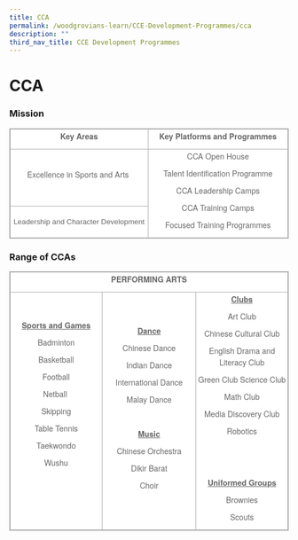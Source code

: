 ```yaml
---
title: CCA
permalink: /woodgrovians-learn/CCE-Development-Programmes/cca
description: ""
third_nav_title: CCE Development Programmes
---
```

# **CCA**
### Mission


<table class="iveo_table ives_tab_simple3" style="margin: 0px; outline: 0px; padding: 0px; border-collapse: collapse; border: 1px solid rgb(170, 170, 170); color: rgb(103, 103, 103); font-family: &quot;Helvetica Neue&quot;, Helvetica, Arial, sans-serif; font-size: 14px; font-style: normal; font-variant-ligatures: normal; font-variant-caps: normal; font-weight: 400; letter-spacing: normal; orphans: 2; text-align: left; text-transform: none; white-space: normal; widows: 2; word-spacing: 0px; -webkit-text-stroke-width: 0px; background-color: rgb(255, 255, 255); text-decoration-thickness: initial; text-decoration-style: initial; text-decoration-color: initial;"><tbody class="" style="margin: 0px; outline: 0px; padding: 0px;"><tr class="" style="margin: 0px; outline: 0px; padding: 0px;"><td width="353" class="" style="margin: 0px; outline: 0px; padding: 2px; text-align: center; border: 1px solid rgb(170, 170, 170);"><p class="" align="center" style="margin: 0px 0px 10px; outline: 0px; padding: 0px; line-height: 21px !important; color: rgb(103, 103, 103); font-family: &quot;Helvetica Neue&quot;, Helvetica, Arial, sans-serif; font-size: 14px;"><span class="" style="margin: 0px; outline: 0px; padding: 0px;"><b style="margin: 0px; outline: 0px; padding: 0px;">Key Areas</b></span></p></td><td width="354" class="" style="margin: 0px; outline: 0px; padding: 2px; text-align: center; border: 1px solid rgb(170, 170, 170);"><p class="" align="center" style="margin: 0px 0px 10px; outline: 0px; padding: 0px; line-height: 21px !important; color: rgb(103, 103, 103); font-family: &quot;Helvetica Neue&quot;, Helvetica, Arial, sans-serif; font-size: 14px;"><span class="" style="margin: 0px; outline: 0px; padding: 0px;"><b style="margin: 0px; outline: 0px; padding: 0px;">Key Platforms and Programmes</b></span></p></td></tr><tr class="" style="margin: 0px; outline: 0px; padding: 0px;"><td width="353" class="" style="margin: 0px; outline: 0px; padding: 2px; text-align: center; border: 1px solid rgb(170, 170, 170);"><p class="" align="center" style="margin: 0px 0px 10px; outline: 0px; padding: 0px; line-height: 21px !important; color: rgb(103, 103, 103); font-family: &quot;Helvetica Neue&quot;, Helvetica, Arial, sans-serif; font-size: 14px;"><span class="" style="margin: 0px; outline: 0px; padding: 0px;">Excellence in Sports and Arts</span><span style="margin: 0px; outline: 0px; padding: 0px; background-color: initial;">&nbsp;</span></p></td><td width="354" rowspan="2" class="" style="margin: 0px; outline: 0px; padding: 2px; text-align: center; border: 1px solid rgb(170, 170, 170);"><p class="" align="center" style="margin: 0px 0px 10px; outline: 0px; padding: 0px; line-height: 21px !important; color: rgb(103, 103, 103); font-family: &quot;Helvetica Neue&quot;, Helvetica, Arial, sans-serif; font-size: 14px;"><span class="" style="margin: 0px; outline: 0px; padding: 0px;">CCA Open House</span></p><p class="" align="center" style="margin: 0px 0px 10px; outline: 0px; padding: 0px; line-height: 21px !important; color: rgb(103, 103, 103); font-family: &quot;Helvetica Neue&quot;, Helvetica, Arial, sans-serif; font-size: 14px;"><span class="" style="margin: 0px; outline: 0px; padding: 0px;">Talent Identification Programme</span></p><p class="" align="center" style="margin: 0px 0px 10px; outline: 0px; padding: 0px; line-height: 21px !important; color: rgb(103, 103, 103); font-family: &quot;Helvetica Neue&quot;, Helvetica, Arial, sans-serif; font-size: 14px;"><span class="" style="margin: 0px; outline: 0px; padding: 0px;">CCA Leadership Camps</span></p><p class="" align="center" style="margin: 0px 0px 10px; outline: 0px; padding: 0px; line-height: 21px !important; color: rgb(103, 103, 103); font-family: &quot;Helvetica Neue&quot;, Helvetica, Arial, sans-serif; font-size: 14px;"><span class="" style="margin: 0px; outline: 0px; padding: 0px;">CCA Training Camps</span></p><p class="" align="center" style="margin: 0px 0px 10px; outline: 0px; padding: 0px; line-height: 21px !important; color: rgb(103, 103, 103); font-family: &quot;Helvetica Neue&quot;, Helvetica, Arial, sans-serif; font-size: 14px;"><span class="" style="margin: 0px; outline: 0px; padding: 0px;">Focused Training Programmes</span></p></td></tr><tr class="" style="margin: 0px; outline: 0px; padding: 0px;"><td class="" style="margin: 0px; outline: 0px; padding: 2px; text-align: center; border: 1px solid rgb(170, 170, 170);"><span style="margin: 0px; outline: 0px; padding: 0px; font-family: Arial, sans-serif; font-size: 13.3333px; text-align: left;">Leadership and Character Development</span></td></tr></tbody></table>



### Range of CCAs

<table class="iveo_table ives_tab_simple3" align="left" width="0" style="margin: 0px; outline: 0px; padding: 0px; border-collapse: collapse; border: 1px solid rgb(170, 170, 170); color: rgb(103, 103, 103); font-family: &quot;Helvetica Neue&quot;, Helvetica, Arial, sans-serif; font-size: 14px; font-style: normal; font-variant-ligatures: normal; font-variant-caps: normal; font-weight: 400; letter-spacing: normal; orphans: 2; text-align: left; text-transform: none; white-space: normal; widows: 2; word-spacing: 0px; -webkit-text-stroke-width: 0px; background-color: rgb(255, 255, 255); text-decoration-thickness: initial; text-decoration-style: initial; text-decoration-color: initial;"><tbody class="" style="margin: 0px; outline: 0px; padding: 0px;"><tr class="" style="margin: 0px; outline: 0px; padding: 0px;"><td width="716" colspan="3" class="" style="margin: 0px; outline: 0px; padding: 2px; text-align: center; border: 1px solid rgb(170, 170, 170);"><p class="" align="center" style="margin: 0px 0px 10px; outline: 0px; padding: 0px; line-height: 21px !important; color: rgb(103, 103, 103); font-family: &quot;Helvetica Neue&quot;, Helvetica, Arial, sans-serif; font-size: 14px;"><b class="" style="margin: 0px; outline: 0px; padding: 0px;"><span class="" style="margin: 0px; outline: 0px; padding: 0px;">PERFORMING ARTS</span></b><span class="" style="margin: 0px; outline: 0px; padding: 0px;"></span></p></td></tr><tr class="" style="margin: 0px; outline: 0px; padding: 0px;"><td width="238" class="" style="margin: 0px; outline: 0px; padding: 2px; text-align: center; border: 1px solid rgb(170, 170, 170);"><p class="" style="margin: 0px 0px 10px; outline: 0px; padding: 0px; line-height: 21px !important; color: rgb(103, 103, 103); font-family: &quot;Helvetica Neue&quot;, Helvetica, Arial, sans-serif; font-size: 14px;"><b class="" style="margin: 0px; outline: 0px; padding: 0px;"><u class="" style="margin: 0px; outline: 0px; padding: 0px;"><span class="" style="margin: 0px; outline: 0px; padding: 0px;">Sports and Games</span></u></b><span class="" style="margin: 0px; outline: 0px; padding: 0px;"></span></p><p class="" style="margin: 0px 0px 10px; outline: 0px; padding: 0px; line-height: 21px !important; color: rgb(103, 103, 103); font-family: &quot;Helvetica Neue&quot;, Helvetica, Arial, sans-serif; font-size: 14px;"><span class="" style="margin: 0px; outline: 0px; padding: 0px;">Badminton</span><span class="" style="margin: 0px; outline: 0px; padding: 0px;"></span></p><p class="" style="margin: 0px 0px 10px; outline: 0px; padding: 0px; line-height: 21px !important; color: rgb(103, 103, 103); font-family: &quot;Helvetica Neue&quot;, Helvetica, Arial, sans-serif; font-size: 14px;"><span class="" style="margin: 0px; outline: 0px; padding: 0px;">Basketball</span><span class="" style="margin: 0px; outline: 0px; padding: 0px;"></span></p><p class="" style="margin: 0px 0px 10px; outline: 0px; padding: 0px; line-height: 21px !important; color: rgb(103, 103, 103); font-family: &quot;Helvetica Neue&quot;, Helvetica, Arial, sans-serif; font-size: 14px;"><span class="" style="margin: 0px; outline: 0px; padding: 0px;">Football</span><span class="" style="margin: 0px; outline: 0px; padding: 0px;"></span></p><p class="" style="margin: 0px 0px 10px; outline: 0px; padding: 0px; line-height: 21px !important; color: rgb(103, 103, 103); font-family: &quot;Helvetica Neue&quot;, Helvetica, Arial, sans-serif; font-size: 14px;"><span class="" style="margin: 0px; outline: 0px; padding: 0px;">Netball&nbsp;</span><span class="" style="margin: 0px; outline: 0px; padding: 0px;"></span></p><p class="" style="margin: 0px 0px 10px; outline: 0px; padding: 0px; line-height: 21px !important; color: rgb(103, 103, 103); font-family: &quot;Helvetica Neue&quot;, Helvetica, Arial, sans-serif; font-size: 14px;"><span class="" style="margin: 0px; outline: 0px; padding: 0px;">Skipping</span><span class="" style="margin: 0px; outline: 0px; padding: 0px;"></span></p><p class="" style="margin: 0px 0px 10px; outline: 0px; padding: 0px; line-height: 21px !important; color: rgb(103, 103, 103); font-family: &quot;Helvetica Neue&quot;, Helvetica, Arial, sans-serif; font-size: 14px;"><span class="" style="margin: 0px; outline: 0px; padding: 0px;">Table Tennis</span><span class="" style="margin: 0px; outline: 0px; padding: 0px;"></span></p><p class="" style="margin: 0px 0px 10px; outline: 0px; padding: 0px; line-height: 21px !important; color: rgb(103, 103, 103); font-family: &quot;Helvetica Neue&quot;, Helvetica, Arial, sans-serif; font-size: 14px;"><span class="" style="margin: 0px; outline: 0px; padding: 0px;">Taekwondo</span><span class="" style="margin: 0px; outline: 0px; padding: 0px;"></span></p><p class="" style="margin: 0px 0px 10px; outline: 0px; padding: 0px; line-height: 21px !important; color: rgb(103, 103, 103); font-family: &quot;Helvetica Neue&quot;, Helvetica, Arial, sans-serif; font-size: 14px;"><span class="" style="margin: 0px; outline: 0px; padding: 0px;">Wushu</span><span class="" style="margin: 0px; outline: 0px; padding: 0px;"></span></p><p class="" style="margin: 0px 0px 10px; outline: 0px; padding: 0px; line-height: 21px !important; color: rgb(103, 103, 103); font-family: &quot;Helvetica Neue&quot;, Helvetica, Arial, sans-serif; font-size: 14px;"><span class="" style="margin: 0px; outline: 0px; padding: 0px;"><br class="" style="margin: 0px; outline: 0px; padding: 0px;"><br class="" style="margin: 0px; outline: 0px; padding: 0px;"></span><span class="" style="margin: 0px; outline: 0px; padding: 0px;"></span></p></td><td width="239" class="" style="margin: 0px; outline: 0px; padding: 2px; text-align: center; border: 1px solid rgb(170, 170, 170);"><p class="" style="margin: 0px 0px 10px; outline: 0px; padding: 0px; line-height: 21px !important; color: rgb(103, 103, 103); font-family: &quot;Helvetica Neue&quot;, Helvetica, Arial, sans-serif; font-size: 14px;"><b class="" style="margin: 0px; outline: 0px; padding: 0px;"><u class="" style="margin: 0px; outline: 0px; padding: 0px;"><span class="" style="margin: 0px; outline: 0px; padding: 0px;">Dance</span></u></b><span class="" style="margin: 0px; outline: 0px; padding: 0px;"></span></p><p class="" style="margin: 0px 0px 10px; outline: 0px; padding: 0px; line-height: 21px !important; color: rgb(103, 103, 103); font-family: &quot;Helvetica Neue&quot;, Helvetica, Arial, sans-serif; font-size: 14px;"><span class="" style="margin: 0px; outline: 0px; padding: 0px;">Chinese Dance</span><span class="" style="margin: 0px; outline: 0px; padding: 0px;"></span></p><p class="" style="margin: 0px 0px 10px; outline: 0px; padding: 0px; line-height: 21px !important; color: rgb(103, 103, 103); font-family: &quot;Helvetica Neue&quot;, Helvetica, Arial, sans-serif; font-size: 14px;"><span class="" style="margin: 0px; outline: 0px; padding: 0px;">Indian Dance</span><span class="" style="margin: 0px; outline: 0px; padding: 0px;"></span></p><p class="" style="margin: 0px 0px 10px; outline: 0px; padding: 0px; line-height: 21px !important; color: rgb(103, 103, 103); font-family: &quot;Helvetica Neue&quot;, Helvetica, Arial, sans-serif; font-size: 14px;"><span class="" style="margin: 0px; outline: 0px; padding: 0px;">International Dance</span><span class="" style="margin: 0px; outline: 0px; padding: 0px;"></span></p><p class="" style="margin: 0px 0px 10px; outline: 0px; padding: 0px; line-height: 21px !important; color: rgb(103, 103, 103); font-family: &quot;Helvetica Neue&quot;, Helvetica, Arial, sans-serif; font-size: 14px;"><span class="" style="margin: 0px; outline: 0px; padding: 0px;">Malay Dance</span><span class="" style="margin: 0px; outline: 0px; padding: 0px;"></span></p><p class="" style="margin: 0px 0px 10px; outline: 0px; padding: 0px; line-height: 21px !important; color: rgb(103, 103, 103); font-family: &quot;Helvetica Neue&quot;, Helvetica, Arial, sans-serif; font-size: 14px;"><span class="" style="margin: 0px; outline: 0px; padding: 0px;">&nbsp;</span><span class="" style="margin: 0px; outline: 0px; padding: 0px;"></span></p><p class="" style="margin: 0px 0px 10px; outline: 0px; padding: 0px; line-height: 21px !important; color: rgb(103, 103, 103); font-family: &quot;Helvetica Neue&quot;, Helvetica, Arial, sans-serif; font-size: 14px;"><b class="" style="margin: 0px; outline: 0px; padding: 0px;"><u class="" style="margin: 0px; outline: 0px; padding: 0px;"><span class="" style="margin: 0px; outline: 0px; padding: 0px;">Music</span></u></b><span class="" style="margin: 0px; outline: 0px; padding: 0px;"></span></p><p class="" style="margin: 0px 0px 10px; outline: 0px; padding: 0px; line-height: 21px !important; color: rgb(103, 103, 103); font-family: &quot;Helvetica Neue&quot;, Helvetica, Arial, sans-serif; font-size: 14px;"><span class="" style="margin: 0px; outline: 0px; padding: 0px;">Chinese Orchestra</span><span class="" style="margin: 0px; outline: 0px; padding: 0px;"></span></p><p class="" style="margin: 0px 0px 10px; outline: 0px; padding: 0px; line-height: 21px !important; color: rgb(103, 103, 103); font-family: &quot;Helvetica Neue&quot;, Helvetica, Arial, sans-serif; font-size: 14px;"><span class="" style="margin: 0px; outline: 0px; padding: 0px;">Dikir Barat</span><span class="" style="margin: 0px; outline: 0px; padding: 0px;"></span></p><p class="" style="margin: 0px 0px 10px; outline: 0px; padding: 0px; line-height: 21px !important; color: rgb(103, 103, 103); font-family: &quot;Helvetica Neue&quot;, Helvetica, Arial, sans-serif; font-size: 14px;"><span class="" style="margin: 0px; outline: 0px; padding: 0px;">Choir</span><span class="" style="margin: 0px; outline: 0px; padding: 0px;"></span></p></td><td width="238" class="" style="margin: 0px; outline: 0px; padding: 2px; text-align: center; border: 1px solid rgb(170, 170, 170);"><p class="" style="margin: 0px 0px 10px; outline: 0px; padding: 0px; line-height: 21px !important; color: rgb(103, 103, 103); font-family: &quot;Helvetica Neue&quot;, Helvetica, Arial, sans-serif; font-size: 14px;"><b class="" style="margin: 0px; outline: 0px; padding: 0px;"><u class="" style="margin: 0px; outline: 0px; padding: 0px;"><span class="" style="margin: 0px; outline: 0px; padding: 0px;">Clubs</span></u></b><span class="" style="margin: 0px; outline: 0px; padding: 0px;"></span></p><p class="" style="margin: 0px 0px 10px; outline: 0px; padding: 0px; line-height: 21px !important; color: rgb(103, 103, 103); font-family: &quot;Helvetica Neue&quot;, Helvetica, Arial, sans-serif; font-size: 14px;"><span class="" style="margin: 0px; outline: 0px; padding: 0px;">Art Club</span><span class="" style="margin: 0px; outline: 0px; padding: 0px;"></span></p><p class="" style="margin: 0px 0px 10px; outline: 0px; padding: 0px; line-height: 21px !important; color: rgb(103, 103, 103); font-family: &quot;Helvetica Neue&quot;, Helvetica, Arial, sans-serif; font-size: 14px;"><span class="" style="margin: 0px; outline: 0px; padding: 0px;">Chinese Cultural Club</span><span class="" style="margin: 0px; outline: 0px; padding: 0px;"></span></p><p class="" style="margin: 0px 0px 10px; outline: 0px; padding: 0px; line-height: 21px !important; color: rgb(103, 103, 103); font-family: &quot;Helvetica Neue&quot;, Helvetica, Arial, sans-serif; font-size: 14px;"><span class="" style="margin: 0px; outline: 0px; padding: 0px;">English Drama and Literacy Club</span><span class="" style="margin: 0px; outline: 0px; padding: 0px;"></span></p><p class="" style="margin: 0px 0px 10px; outline: 0px; padding: 0px; line-height: 21px !important; color: rgb(103, 103, 103); font-family: &quot;Helvetica Neue&quot;, Helvetica, Arial, sans-serif; font-size: 14px;"><span class="" style="margin: 0px; outline: 0px; padding: 0px;">Green Club Science Club</span><span class="" style="margin: 0px; outline: 0px; padding: 0px;"></span></p><p class="" style="margin: 0px 0px 10px; outline: 0px; padding: 0px; line-height: 21px !important; color: rgb(103, 103, 103); font-family: &quot;Helvetica Neue&quot;, Helvetica, Arial, sans-serif; font-size: 14px;"><span class="" style="margin: 0px; outline: 0px; padding: 0px;">Math Club</span><span class="" style="margin: 0px; outline: 0px; padding: 0px;"></span></p><p class="" style="margin: 0px 0px 10px; outline: 0px; padding: 0px; line-height: 21px !important; color: rgb(103, 103, 103); font-family: &quot;Helvetica Neue&quot;, Helvetica, Arial, sans-serif; font-size: 14px;"><span class="" style="margin: 0px; outline: 0px; padding: 0px;">Media Discovery Club</span><span class="" style="margin: 0px; outline: 0px; padding: 0px;"></span></p><p class="" style="margin: 0px 0px 10px; outline: 0px; padding: 0px; line-height: 21px !important; color: rgb(103, 103, 103); font-family: &quot;Helvetica Neue&quot;, Helvetica, Arial, sans-serif; font-size: 14px;"><span class="" style="margin: 0px; outline: 0px; padding: 0px;">Robotics</span><span class="" style="margin: 0px; outline: 0px; padding: 0px;"></span></p><p class="" style="margin: 0px 0px 10px; outline: 0px; padding: 0px; line-height: 21px !important; color: rgb(103, 103, 103); font-family: &quot;Helvetica Neue&quot;, Helvetica, Arial, sans-serif; font-size: 14px;"><span class="" style="margin: 0px; outline: 0px; padding: 0px;">&nbsp;</span><span class="" style="margin: 0px; outline: 0px; padding: 0px;"></span></p><p class="" style="margin: 0px 0px 10px; outline: 0px; padding: 0px; line-height: 21px !important; color: rgb(103, 103, 103); font-family: &quot;Helvetica Neue&quot;, Helvetica, Arial, sans-serif; font-size: 14px;"><span class="" style="margin: 0px; outline: 0px; padding: 0px;">&nbsp;</span><span class="" style="margin: 0px; outline: 0px; padding: 0px;"></span></p><p class="" style="margin: 0px 0px 10px; outline: 0px; padding: 0px; line-height: 21px !important; color: rgb(103, 103, 103); font-family: &quot;Helvetica Neue&quot;, Helvetica, Arial, sans-serif; font-size: 14px;"><b class="" style="margin: 0px; outline: 0px; padding: 0px;"><u class="" style="margin: 0px; outline: 0px; padding: 0px;"><span class="" style="margin: 0px; outline: 0px; padding: 0px;">Uniformed Groups</span></u></b><span class="" style="margin: 0px; outline: 0px; padding: 0px;"></span></p><p class="" style="margin: 0px 0px 10px; outline: 0px; padding: 0px; line-height: 21px !important; color: rgb(103, 103, 103); font-family: &quot;Helvetica Neue&quot;, Helvetica, Arial, sans-serif; font-size: 14px;"><span class="" style="margin: 0px; outline: 0px; padding: 0px;">Brownies</span><span class="" style="margin: 0px; outline: 0px; padding: 0px;"></span></p><p class="" style="margin: 0px 0px 10px; outline: 0px; padding: 0px; line-height: 21px !important; color: rgb(103, 103, 103); font-family: &quot;Helvetica Neue&quot;, Helvetica, Arial, sans-serif; font-size: 14px;"><span class="" style="margin: 0px; outline: 0px; padding: 0px;">Scouts</span></p></td></tr></tbody></table>


